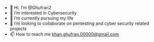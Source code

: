 - 👋 Hi, I’m @Ghufran2
- 👀 I’m interested in Cybersecurity
- 🌱 I’m currently pursuing my life
- 💞️ I’m looking to collaborate on pentesting and cyber security related projects
- 📫 How to reach me khan.ghufran.00000@gmail.com

<!---
Ghufran2/Ghufran2 is a ✨ special ✨ repository because its `README.md` (this file) appears on your GitHub profile.
You can click the Preview link to take a look at your changes.
--->
